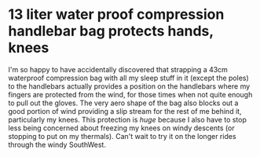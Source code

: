 # 13 liter water proof compression handlebar bag protects hands, knees

I'm so happy to have accidentally discovered that strapping a 43cm waterproof compression bag with all my sleep stuff in it (except the poles) to the handlebars actually provides a position on the handlebars where my fingers are protected from the wind, for those times when not quite enough to pull out the gloves. The very aero shape of the bag also blocks out a good portion of wind providing a slip stream for the rest of me behind it, particularly my knees. This protection is *huge* because I also have to stop less being concerned about freezing my knees on windy descents (or stopping to put on my thermals). Can't wait to try it on the longer rides through the windy SouthWest.
